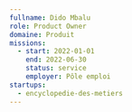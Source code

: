 ```yaml
---
fullname: Dido Mbalu
role: Product Owner
domaine: Produit
missions:
  - start: 2022-01-01
    end: 2022-06-30
    status: service
    employer: Pôle emploi
startups:
  - encyclopedie-des-metiers
---
```

